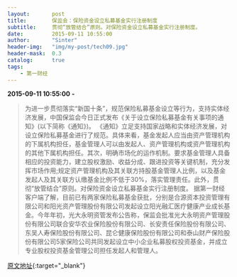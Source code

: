 ```yaml
---
layout:       post
title:        保监会：保险资金设立私募基金实行注册制度
subtitle:     贯彻“放管结合”原则。对保险资金设立私募基金实行注册制度。
date:         2015-09-11 10:55:00
author:       "Sinter"
header-img:   "img/my-post/tech09.jpg"
header-mask:  0.3
catalog:      true
tags:
    - 第一财经
---
```


**2015-09-11 10:55:00**  **-**

> 为进一步贯彻落实“新国十条”，规范保险私募基金设立等行为，支持实体经济发展，中国保监会今日正式发布《关于设立保险私募基金有关事项的通知》(以下简称《通知》)。
《通知》立足支持国家战略和实体经济发展，对设立保险私募基金进行了规范。具体来看，基金发起人应当由资产管理机构的下属机构担任，基金管理人可以由发起人、资产管理机构或资产管理机构的其他下属机构担任。其次，明确市场化的运作机制。要求基金管理人具备相应的投资能力，建立股权激励、收益分成、跟进投资等关键机制，充分发挥市场作用;规定资产管理机构及其关联方持股基金管理人比例，以及基金发起人及其关联方认缴基金比例不低于30%，落实管理责任。此外，贯彻“放管结合”原则。对保险资金设立私募基金实行注册制度。
据第一财经客户端了解，目前已有两家保险私募基金获批，分别是合源资本投资管理有限公司和阳光资产管理股份有限公司发起设立阳光融汇医疗健康产业成长基金。今年年初，光大永明资管发布公告称，保监会批准光大永明资产管理股份有限公司联合安华农业保险股份有限公司、长安责任保险股份有限公司、东吴人寿保险股份有限公司、昆仑健康保险股份有限公司和泰山财产保险股份有限公司5家保险公司共同发起设立中小企业私募股权投资基金，并成立专业股权投资基金管理公司担任发起人和管理人。


[原文地址](http://www.yicai.com/news/4684333.html){:target="_blank"}


